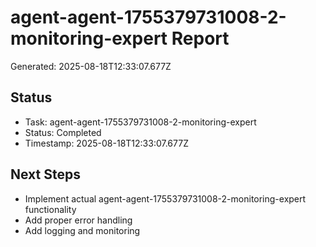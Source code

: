 # agent-agent-1755379731008-2-monitoring-expert Report

Generated: 2025-08-18T12:33:07.677Z

## Status
- Task: agent-agent-1755379731008-2-monitoring-expert
- Status: Completed
- Timestamp: 2025-08-18T12:33:07.677Z

## Next Steps
- Implement actual agent-agent-1755379731008-2-monitoring-expert functionality
- Add proper error handling
- Add logging and monitoring
